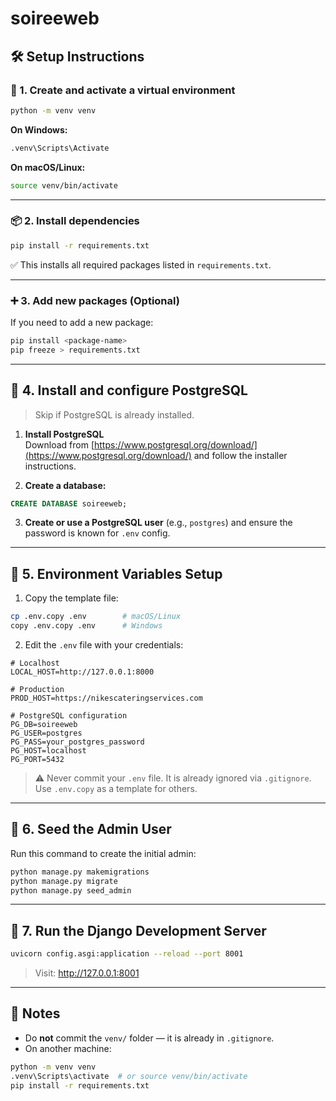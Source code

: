 # soireeweb

## 🛠️ Setup Instructions

### 🔧 1. Create and activate a virtual environment

```bash
python -m venv venv
```

**On Windows:**
```bash
.venv\Scripts\Activate
```

**On macOS/Linux:**
```bash
source venv/bin/activate
```

---

### 📦 2. Install dependencies

```bash
pip install -r requirements.txt
```

✅ This installs all required packages listed in `requirements.txt`.

---

### ➕ 3. Add new packages (Optional)

If you need to add a new package:
```bash
pip install <package-name>
pip freeze > requirements.txt
```

---

## 🐘 4. Install and configure PostgreSQL

> Skip if PostgreSQL is already installed.

1. **Install PostgreSQL**  
   Download from [https://www.postgresql.org/download/](https://www.postgresql.org/download/) and follow the installer instructions.

2. **Create a database:**

```sql
CREATE DATABASE soireeweb;
```

3. **Create or use a PostgreSQL user** (e.g., `postgres`) and ensure the password is known for `.env` config.

---

## 🔐 5. Environment Variables Setup

1. Copy the template file:

```bash
cp .env.copy .env        # macOS/Linux
copy .env.copy .env      # Windows
```

2. Edit the `.env` file with your credentials:

```env
# Localhost
LOCAL_HOST=http://127.0.0.1:8000

# Production
PROD_HOST=https://nikescateringservices.com

# PostgreSQL configuration
PG_DB=soireeweb
PG_USER=postgres
PG_PASS=your_postgres_password
PG_HOST=localhost
PG_PORT=5432
```

> ⚠️ Never commit your `.env` file. It is already ignored via `.gitignore`. Use `.env.copy` as a template for others.

---

## 🧩 6. Seed the Admin User

Run this command to create the initial admin:

```bash
python manage.py makemigrations
python manage.py migrate
python manage.py seed_admin
```

---

## 🚀 7. Run the Django Development Server

```bash
uvicorn config.asgi:application --reload --port 8001
```

> Visit: http://127.0.0.1:8001

---

## 📝 Notes

- Do **not** commit the `venv/` folder — it is already in `.gitignore`.
- On another machine:
```bash
python -m venv venv
.venv\Scripts\activate  # or source venv/bin/activate
pip install -r requirements.txt
```
